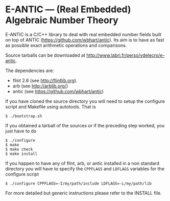 E-ANTIC — (Real Embedded) Algebraic Number Theory
=================================================

E-ANTIC is a C/C++ library to deal with real embedded number fields built on
top of ANTIC (https://github.com/wbhart/antic). Its aim is to have as fast
as possible exact arithmetic operations and comparisons.

Source tarballs can be downloaded at http://www.labri.fr/perso/vdelecro/e-antic.

The dependencies are:

 - flint 2.6 (see http://flintlib.org).
 - arb (see http://arblib.org/)
 - antic (see https://github.com/wbhart/antic)

If you have cloned the source directory you will need to setup the
configure script and Makefile using autotools. That is

    $ ./bootstrap.sh

If you obtained a tarball of the sources or if the preceding step
worked, you just have to do

    $ ./configure
    $ make
    $ make check
    $ make install

If you happen to have any of flint, arb, or antic installed in a non standard
directory you will have to specify the `CPPFLAGS` and `LDFLAGS` variables for
the configure script

    $ ./configure CPPFLAGS=-I/my/path/include LDFLAGS=-L/my/path/lib

For more detailed but generic instructions please refer to the INSTALL file.

